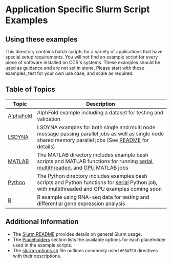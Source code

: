 # Application Specific Slurm Script Examples

## Using these examples

This directory contains batch scripts for a variety of applications that have special setup requirements.  You will not find an example script for every piece of software installed on CCR's systems.  These examples should be used as guidance and are not set in stone.  Please start with these examples, test for your own use case, and scale as required.

## Table of Topics

| Topic                                | Description |
|--------------------------------------|------------------------|
| [AlphaFold](./alphafold)                | AlphFold example including a dataset for testing and validation |
| [LSDYNA](./lsdyna)                      | LSDYNA examples for both single and multi node message passing parallel jobs as well as single node shared memory parallel jobs (See [README](./lsdyna/README.md) for details) |
| [MATLAB](./matlab)                      | The MATLAB directory includes example bash scripts and MATLAB functions for running [serial](./matlab/serial), [multithreaded](./matlab/multithreaded), and [GPU](./matlab/GPU) MATLAB jobs |
| [Python](./python)                      | The Python directory includes examples bash scripts and Python functions for [serial](./python/serial) Python job, with multithreaded and GPU examples coming soon |
| [R](./R)                                | R example using RNA-seq data for testing and differential gene expression analysis |

## Additional Information

- The [Slurm README](../README.md) provides details on general Slurm usage.
- The [Placeholders](../README.md#placeholders) section lists the available options for each placeholder used in the example scripts.
- The [slurm-options.sh](../slurm-options.sh) file outlines commonly used `#SBATCH` directives with their descriptions.
